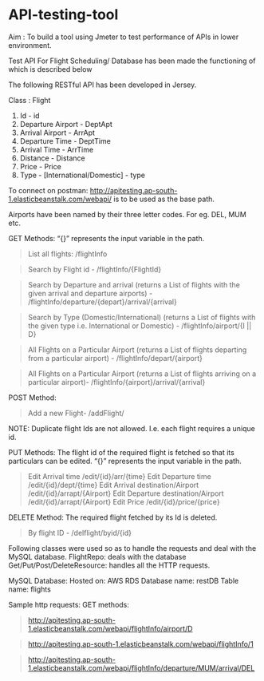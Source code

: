# API-testing-tool
Aim : To build a tool using Jmeter to test performance of APIs in lower environment.

Test API For Flight Scheduling/ Database has been made the functioning of which is described below

The following RESTful API has been developed in Jersey.

Class : Flight
1. Id   - id
2. Departure Airport - DeptApt 
3. Arrival Airport - ArrApt
4. Departure Time - DeptTime
5. Arrival Time - ArrTime
6. Distance - Distance
7. Price - Price
8. Type - [International/Domestic] - type

To connect on postman: http://apitesting.ap-south-1.elasticbeanstalk.com/webapi/ is to be used as the base path.

Airports have been named by their three letter codes. For eg. DEL, MUM etc.

GET Methods: “{}” represents the input variable in the path. 
> List all flights: /flightInfo

> Search by Flight id -   /flightInfo/{FlightId}

> Search by Departure and arrival (returns a List of flights with the given arrival and departure airports) -  /flightInfo/departure/{depart}/arrival/{arrival}

> Search by Type (Domestic/International) (returns a List of flights with the given type i.e. International or Domestic) -     /flightInfo/airport/{I || D}    

> All Flights on a Particular Airport (returns a List of flights departing from a particular airport) -  /flightInfo/depart/{airport}

> All Flights on a Particular Airport (returns a List of flights arriving on a particular airport)- /flightInfo/{airport}/arrival/{arrival}

POST Method: 
> Add a new Flight-   /addFlight/

NOTE: Duplicate flight Ids are not allowed. I.e. each flight requires a unique id.

PUT Methods: The flight id of the required flight is fetched so that its particulars can be edited.
“{}” represents the input variable in the path. 

> Edit Arrival time                               /edit/{id}/arr/{time}
> Edit Departure time                      /edit/{id}/dept/{time} 
> Edit Arrival destination/Airport            /edit/{id}/arrapt/{Airport}
> Edit Departure destination/Airport     /edit/{id}/arrapt/{Airport}
> Edit Price                                    /edit/{id}/price/{price}


DELETE Method: The required flight fetched by its Id is deleted.	
> By flight ID -  /delflight/byid/{id}   


Following classes were used so as to handle the requests and deal with the MySQL database. 
FlightRepo: deals with the database
Get/Put/Post/DeleteResource:  handles all the HTTP requests.  


MySQL Database: 
Hosted on:  AWS RDS
Database name: restDB
Table name: flights


Sample http requests:
GET methods:
> http://apitesting.ap-south-1.elasticbeanstalk.com/webapi/flightInfo/airport/D

> http://apitesting.ap-south-1.elasticbeanstalk.com/webapi/flightInfo/1

> http://apitesting.ap-south-1.elasticbeanstalk.com/webapi/flightInfo/departure/MUM/arrival/DEL



